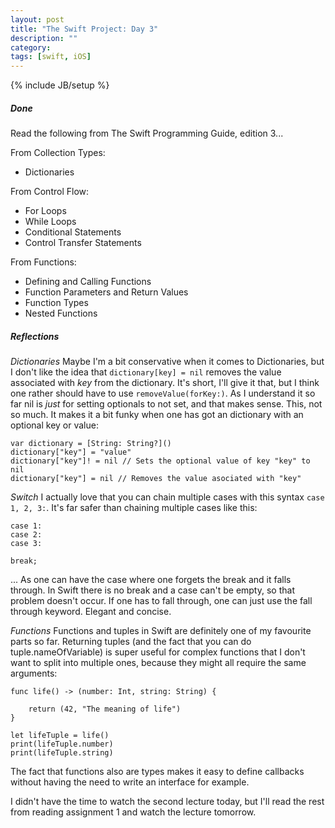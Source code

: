 ```yaml
---
layout: post
title: "The Swift Project: Day 3"
description: ""
category:
tags: [swift, iOS]
---
```


{% include JB/setup %}

##### Done

Read the following from The Swift Programming Guide, edition 3...

From Collection Types:

* Dictionaries


From Control Flow:

* For Loops
* While Loops
* Conditional Statements
* Control Transfer Statements


From Functions:

* Defining and Calling Functions
* Function Parameters and Return Values
* Function Types
* Nested Functions


##### Reflections


*Dictionaries*
Maybe I'm a bit conservative when it comes to Dictionaries, but I don't like the idea that `dictionary[key] = nil` removes the value associated with *key* from the dictionary. It's short, I'll give it that, but I think one rather should have to use `removeValue(forKey:)`. As I understand it so far nil is *just* for setting optionals to not set, and that makes sense. This, not so much. It makes it a bit funky when one has got an dictionary with an optional key or value:

```
var dictionary = [String: String?]()
dictionary["key"] = "value"
dictionary["key"]! = nil // Sets the optional value of key "key" to nil
dictionary["key"] = nil // Removes the value asociated with "key"

```

*Switch*
I actually love that you can chain multiple cases with this syntax `case 1, 2, 3:`. It's far safer than chaining multiple cases like this:

```
case 1:
case 2:
case 3:

break;
```
... As one can have the case where one forgets the break and it falls through. In Swift there is no break and a case can't be empty, so that problem doesn't occur. If one has to fall through, one can just use the fall through keyword. Elegant and concise.


*Functions*
Functions and tuples in Swift are definitely one of my favourite parts so far. Returning tuples (and the fact that you can do tuple.nameOfVariable) is super useful for complex functions that I don't want to split into multiple ones, because they might all require the same arguments:
```
func life() -> (number: Int, string: String) {

    return (42, "The meaning of life")
}

let lifeTuple = life()
print(lifeTuple.number)
print(lifeTuple.string)
```

The fact that functions also are types makes it easy to define callbacks without having the need to write an interface for example.



I didn't have the time to watch the second lecture today, but I'll read the rest from reading assignment 1 and watch the lecture tomorrow.

